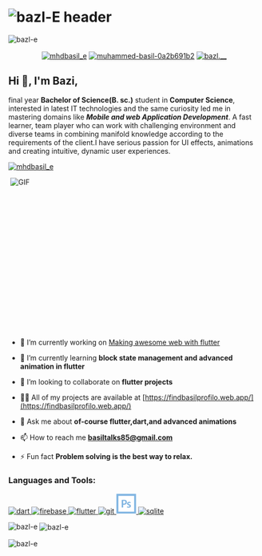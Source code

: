 
# ![bazl-E header](https://user-images.githubusercontent.com/84278736/133002861-d11831bf-ebd7-46e1-881f-57bb38e3bb04.png?raw=true)
<p align="left"> <img src="https://komarev.com/ghpvc/?username=bazl-e&label=Profile%20views&color=0e75b6&style=flat" alt="bazl-e" /> </p>

<p align="center">
<a href="https://twitter.com/mhdbasil_e" target="blank"><img align="center" src="https://raw.githubusercontent.com/rahuldkjain/github-profile-readme-generator/master/src/images/icons/Social/twitter.svg" alt="mhdbasil_e" height="30" width="40" /></a>
<a href="https://linkedin.com/in/muhammed-basil-0a2b691b2" target="blank"><img align="center" src="https://raw.githubusercontent.com/rahuldkjain/github-profile-readme-generator/master/src/images/icons/Social/linked-in-alt.svg" alt="muhammed-basil-0a2b691b2" height="30" width="40" /></a>
<a href="https://instagram.com/bazl.__" target="blank"><img align="center" src="https://raw.githubusercontent.com/rahuldkjain/github-profile-readme-generator/master/src/images/icons/Social/instagram.svg" alt="bazl.__" height="30" width="40" /></a>
</p>


## Hi 👋, I'm Bazi,
final year **Bachelor of Science(B. sc.)** student in **Computer Science**, interested in latest IT technologies and the same curiosity led me in mastering domains like ***Mobile  and web Application Development***. A fast learner, team player who can work with challenging environment and diverse teams in combining manifold knowledge according to the requirements of the client.I have serious passion for UI effects, animations and creating intuitive, dynamic user experiences.








<p align="left"> <a href="https://twitter.com/mhdbasil_e" target="blank"><img src="https://img.shields.io/twitter/follow/mhdbasil_e?logo=twitter&style=for-the-badge" alt="mhdbasil_e" /></a> </p>

<img align="right" alt="GIF" src="https://user-images.githubusercontent.com/84278736/133001361-b7f5cff4-fa66-477d-bd84-261f6ec1c57f.gif?raw=true" width="500" height="320" />

- 🔭 I’m currently working on [Making awesome web with flutter](https://github.com/bazl-E/Portfolio.git)

- 🌱 I’m currently learning **block state management and advanced animation in flutter**

- 👯 I’m looking to collaborate on **flutter projects**

- 👨‍💻 All of my projects are available at [https://findbasilprofilo.web.app/](https://findbasilprofilo.web.app/)

- 💬 Ask me about **of-course flutter,dart,and advanced animations**

- 📫 How to reach me **basiltalks85@gmail.com**

- ⚡ Fun fact **Problem solving is the best way to relax.**


<h3 align="left">Languages and Tools:</h3>
<p align="left"> <a href="https://dart.dev" target="_blank"> <img src="https://www.vectorlogo.zone/logos/dartlang/dartlang-icon.svg" alt="dart" width="40" height="40"/> </a> <a href="https://firebase.google.com/" target="_blank"> <img src="https://www.vectorlogo.zone/logos/firebase/firebase-icon.svg" alt="firebase" width="40" height="40"/> </a> <a href="https://flutter.dev" target="_blank"> <img src="https://www.vectorlogo.zone/logos/flutterio/flutterio-icon.svg" alt="flutter" width="40" height="40"/> </a> <a href="https://git-scm.com/" target="_blank"> <img src="https://www.vectorlogo.zone/logos/git-scm/git-scm-icon.svg" alt="git" width="40" height="40"/> </a> <a href="https://www.photoshop.com/en" target="_blank"> <img src="https://raw.githubusercontent.com/devicons/devicon/master/icons/photoshop/photoshop-line.svg" alt="photoshop" width="40" height="40"/> </a> <a href="https://www.sqlite.org/" target="_blank"> <img src="https://www.vectorlogo.zone/logos/sqlite/sqlite-icon.svg" alt="sqlite" width="40" height="40"/> </a> </p>

<p><img align="left" src="https://github-readme-stats.vercel.app/api/top-langs?username=bazl-e&show_icons=true&locale=en&layout=compact" alt="bazl-e" /></p>

<p>&nbsp;<img align="center" src="https://github-readme-stats.vercel.app/api?username=bazl-e&show_icons=true&locale=en" alt="bazl-e" /></p>

<p><img align="center" src="https://github-readme-streak-stats.herokuapp.com/?user=bazl-e&" alt="bazl-e" /></p>

